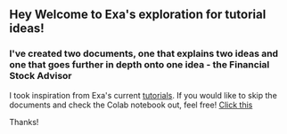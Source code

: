 ## Hey Welcome to Exa's exploration for tutorial ideas!
### I've created two documents, one that explains two ideas and one that goes further in depth onto one idea - the Financial Stock Advisor
I took inspiration from Exa's current [tutorials](https://docs.exa.ai/reference/recent-news-summarizer).
If you would like to skip the documents and check the Colab notebook out, feel free! [Click this](https://colab.research.google.com/drive/1ew6HnGNkB9WtJuwvaZSHkVtCn0r6bueu?usp=sharing)

Thanks!
